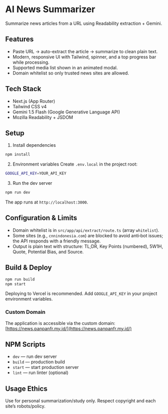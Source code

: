 # AI News Summarizer

Summarize news articles from a URL using Readability extraction + Gemini.

## Features
- Paste URL → auto-extract the article → summarize to clean plain text.
- Modern, responsive UI with Tailwind, spinner, and a top progress bar while processing.
- Supported media list shown in an animated modal.
- Domain whitelist so only trusted news sites are allowed.

## Tech Stack
- Next.js (App Router)
- Tailwind CSS v4
- Gemini 1.5 Flash (Google Generative Language API)
- Mozilla Readability + JSDOM

## Setup
1) Install dependencies
```bash
npm install
```

2) Environment variables
Create `.env.local` in the project root:
```bash
GOOGLE_API_KEY=YOUR_API_KEY
```

3) Run the dev server
```bash
npm run dev
```
The app runs at `http://localhost:3000`.

## Configuration & Limits
- Domain whitelist is in `src/app/api/extract/route.ts` (array `whitelist`).
- Some sites (e.g., `cnnindonesia.com`) are blocked to avoid anti‑bot issues; the API responds with a friendly message.
- Output is plain text with structure: TL;DR, Key Points (numbered), 5W1H, Quote, Potential Bias, and Source.

## Build & Deploy
```bash
npm run build
npm start
```

Deploying to Vercel is recommended. Add `GOOGLE_API_KEY` in your project environment variables.

### Custom Domain
The application is accessible via the custom domain: [https://news.panpanfr.my.id/](https://news.panpanfr.my.id/)

## NPM Scripts
- `dev`  — run dev server
- `build` — production build
- `start` — start production server
- `lint` — run linter (optional)

## Usage Ethics
Use for personal summarization/study only. Respect copyright and each site’s robots/policy.
